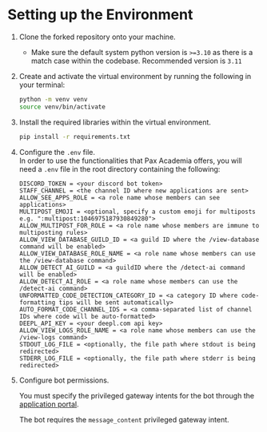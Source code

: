 # Setting up the Environment

1. Clone the forked repository onto your machine.

   - Make sure the default system python version is `>=3.10` as there is a match case within the codebase. Recommended version is `3.11`

2. Create and activate the virtual environment by running the following in your terminal:

   ```bash
   python -m venv venv
   source venv/bin/activate
   ```

3. Install the required libraries within the virtual environment.

   ```bash
   pip install -r requirements.txt
   ```

<!-- While the user can't run the exact Pax-Academia bot, this .env file is to configure their bot with the same functionality as Pax-Academia -->

4. Configure the `.env` file.  
   In order to use the functionalities that Pax Academia offers, you will need a `.env` file in the root directory containing the following:

   ```env
   DISCORD_TOKEN = <your discord bot token>
   STAFF_CHANNEL = <the channel ID where new applications are sent>
   ALLOW_SEE_APPS_ROLE = <a role name whose members can see applications>
   MULTIPOST_EMOJI = <optional, specify a custom emoji for multiposts e.g. ":multipost:1046975187930849280">
   ALLOW_MULTIPOST_FOR_ROLE = <a role name whose members are immune to multiposting rules>
   ALLOW_VIEW_DATABASE_GUILD_ID = <a guild ID where the /view-database command will be enabled>
   ALLOW_VIEW_DATABASE_ROLE_NAME = <a role name whose members can use the /view-database command>
   ALLOW_DETECT_AI_GUILD = <a guildID where the /detect-ai command will be enabled>
   ALLOW_DETECT_AI_ROLE = <a role name whose members can use the /detect-ai command>
   UNFORMATTED_CODE_DETECTION_CATEGORY_ID = <a category ID where code-formatting tips will be sent automatically>
   AUTO_FORMAT_CODE_CHANNEL_IDS = <a comma-separated list of channel IDs where code will be auto-formatted>
   DEEPL_API_KEY = <your deepl.com api key>
   ALLOW_VIEW_LOGS_ROLE_NAME = <a role name whose members can use the /view-logs command>
   STDOUT_LOG_FILE = <optionally, the file path where stdout is being redirected>
   STDERR_LOG_FILE = <optionally, the file path where stderr is being redirected>
   ```

5. Configure bot permissions.

   You must specify the privileged gateway intents for the bot through the [application portal](https://discord.com/developers/applications).

   The bot requires the `message_content` privileged gateway intent.
